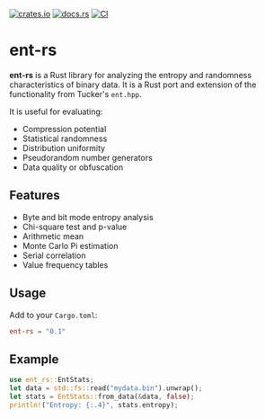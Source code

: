 [![crates.io](https://img.shields.io/crates/v/ent-rs.svg)](https://crates.io/crates/ent-rs)
[![docs.rs](https://docs.rs/ent-rs/badge.svg)](https://docs.rs/ent-rs)
[![CI](https://github.com/chbtoys/ent-rs/actions/workflows/ci.yml/badge.svg)](https://github.com/chbtoys/ent-rs/actions)

# ent-rs

**ent-rs** is a Rust library for analyzing the entropy and randomness characteristics of binary data. It is a Rust port and extension of the functionality from Tucker's `ent.hpp`.

It is useful for evaluating:
- Compression potential
- Statistical randomness
- Distribution uniformity
- Pseudorandom number generators
- Data quality or obfuscation

## Features

- Byte and bit mode entropy analysis
- Chi-square test and p-value
- Arithmetic mean
- Monte Carlo Pi estimation
- Serial correlation
- Value frequency tables

## Usage

Add to your `Cargo.toml`:

```toml
ent-rs = "0.1"
```

## Example

```rust
use ent_rs::EntStats;
let data = std::fs::read("mydata.bin").unwrap();
let stats = EntStats::from_data(&data, false);
println!("Entropy: {:.4}", stats.entropy);
```
